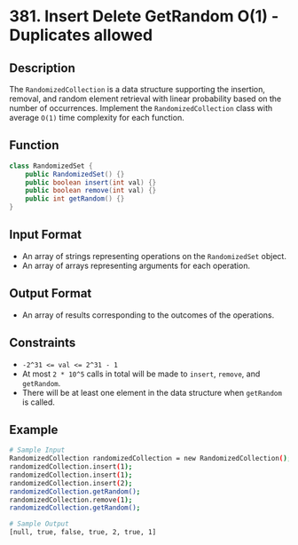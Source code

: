 # 381. Insert Delete GetRandom O(1) - Duplicates allowed

## Description

The `RandomizedCollection` is a data structure supporting the insertion, removal, and random element retrieval with linear probability based on the number of occurrences. Implement the `RandomizedCollection` class with average `O(1)` time complexity for each function.

## Function

```java
class RandomizedSet {
    public RandomizedSet() {}
    public boolean insert(int val) {}
    public boolean remove(int val) {}
    public int getRandom() {}
}
```

## Input Format

- An array of strings representing operations on the `RandomizedSet` object.
- An array of arrays representing arguments for each operation.

## Output Format

- An array of results corresponding to the outcomes of the operations.

## Constraints

- `-2^31 <= val <= 2^31 - 1`
- At most `2 * 10^5` calls in total will be made to `insert`, `remove`, and `getRandom`.
- There will be at least one element in the data structure when `getRandom` is called.

## Example

```bash
# Sample Input
RandomizedCollection randomizedCollection = new RandomizedCollection();
randomizedCollection.insert(1);
randomizedCollection.insert(1);
randomizedCollection.insert(2);
randomizedCollection.getRandom();
randomizedCollection.remove(1);
randomizedCollection.getRandom();

# Sample Output
[null, true, false, true, 2, true, 1]
```
